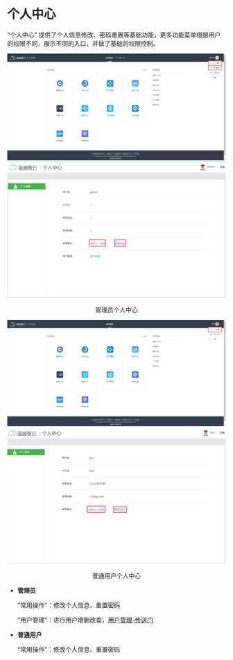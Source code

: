 # 个人中心

“个人中心” 提供了个人信息修改、密码重置等基础功能，更多功能菜单根据用户的权限不同，展示不同的入口，并做了基础的权限控制。

![-w2020](../assets/personalcenter1.png)
![-w2020](../assets/personalcenter3.png)
<center>管理员个人中心</center>

![-w2020](../assets/personalcenter2.png)
![-w2020](../assets/personalcenter4.png)
<center>普通用户个人中心</center>

- **管理员**

  “常用操作”：修改个人信息、重置密码
  
  “用户管理”：进行用户增删改查，[用户管理-传送门](../../../用户管理/产品白皮书/产品简介/README.md)


- **普通用户**

  “常用操作”：修改个人信息、重置密码